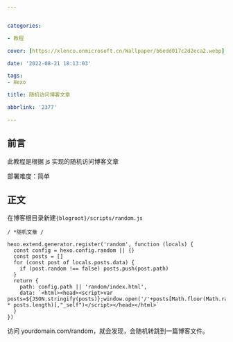 ```yaml
---


categories:

- 教程

cover: [https://xlenco.onmicrosoft.cn/Wallpaper/b6edd017c2d2eca2.webp](https://xlenco.onmicrosoft.cn/Wallpaper/b6edd017c2d2eca2.webp)

date: '2022-08-21 18:13:03'

tags:
- Hexo

title: 随机访问博客文章

abbrlink: '2377'

---
```


## 前言

此教程是根据 js 实现的随机访问博客文章

部署难度：简单

## 正文

在博客根目录新建`{blogroot}/scripts/random.js`

```
/ *随机文章 /

hexo.extend.generator.register('random', function (locals) {
  const config = hexo.config.random || {}
  const posts = []
  for (const post of locals.posts.data) {
    if (post.random !== false) posts.push(post.path)
  }
  return {
    path: config.path || 'random/index.html',
    data: `<html><head><script>var posts=${JSON.stringify(posts)};window.open('/'+posts[Math.floor(Math.random() * posts.length)],"_self")</script></head></html>`
  }
})
```

访问 yourdomain.com/random，就会发现，会随机转跳到一篇博客文件。
